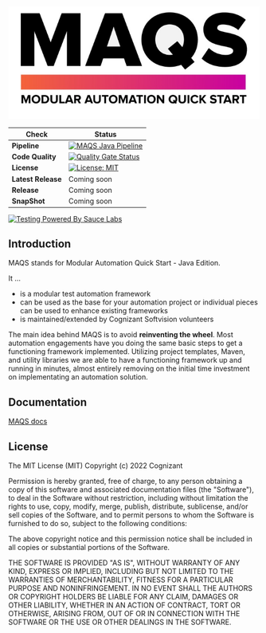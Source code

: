 ![MAQS Logo](https://github.com/CognizantOpenSource/maqs-java/blob/main/docs/resources/maqsfull.png?raw=true)

| Check | Status |
|-------|--------|
|**Pipeline**|[![MAQS Java Pipeline](https://img.shields.io/github/workflow/status/CognizantOpenSource/maqs-java/MAQS%20Java%20Pipeline?event=push&label=Build&logo=github)](https://github.com/CognizantOpenSource/maqs-java/actions/workflows/maven.yml)|
|**Code Quality**|[![Quality Gate Status](https://sonarcloud.io/api/project_badges/measure?project=CognizantOpenSource_maqs-java&metric=alert_status)](https://sonarcloud.io/summary/new_code?id=CognizantOpenSource_maqs-java)|
|**License**|[![License: MIT](https://img.shields.io/badge/License-MIT-green.svg)](https://raw.githubusercontent.com/CognizantOpenSource/maqs-java/main/LICENSE)|
|**Latest Release**|Coming soon|
|**Release**|Coming soon|
|**SnapShot**|Coming soon|
[![Testing Powered By Sauce Labs](https://opensource.saucelabs.com/images/opensauce/powered-by-saucelabs-badge-white.png?sanitize=true "Testing Powered By Sauce Labs")](https://saucelabs.com)

## Introduction 
MAQS stands for Modular Automation Quick Start - Java Edition.

It …
 - is a modular test automation framework
 - can be used as the base for your automation project or individual pieces can be used to enhance existing frameworks
 - is maintained/extended by Cognizant Softvision volunteers

The main idea behind MAQS is to avoid **reinventing the wheel**. 
Most automation engagements have you doing the same basic steps to get a functioning framework implemented. 
Utilizing project templates, Maven, and utility libraries we are able to have a functioning framework up and running in minutes, almost entirely removing on the initial time investment on implementating an automation solution.

## Documentation
[MAQS docs](https://cognizantopensource.github.io/maqs-java//#/)

## License
The MIT License (MIT) Copyright (c) 2022 Cognizant

Permission is hereby granted, free of charge, to any person obtaining a copy of this software and associated documentation files (the "Software"), to deal in the Software without restriction, including without limitation the rights to use, copy, modify, merge, publish, distribute, sublicense, and/or sell copies of the Software, and to permit persons to whom the Software is furnished to do so, subject to the following conditions:

The above copyright notice and this permission notice shall be included in all copies or substantial portions of the Software.

THE SOFTWARE IS PROVIDED "AS IS", WITHOUT WARRANTY OF ANY KIND, EXPRESS OR IMPLIED, INCLUDING BUT NOT LIMITED TO THE WARRANTIES OF MERCHANTABILITY, FITNESS FOR A PARTICULAR PURPOSE AND NONINFRINGEMENT. IN NO EVENT SHALL THE AUTHORS OR COPYRIGHT HOLDERS BE LIABLE FOR ANY CLAIM, DAMAGES OR OTHER LIABILITY, WHETHER IN AN ACTION OF CONTRACT, TORT OR OTHERWISE, ARISING FROM, OUT OF OR IN CONNECTION WITH THE SOFTWARE OR THE USE OR OTHER DEALINGS IN THE SOFTWARE.
